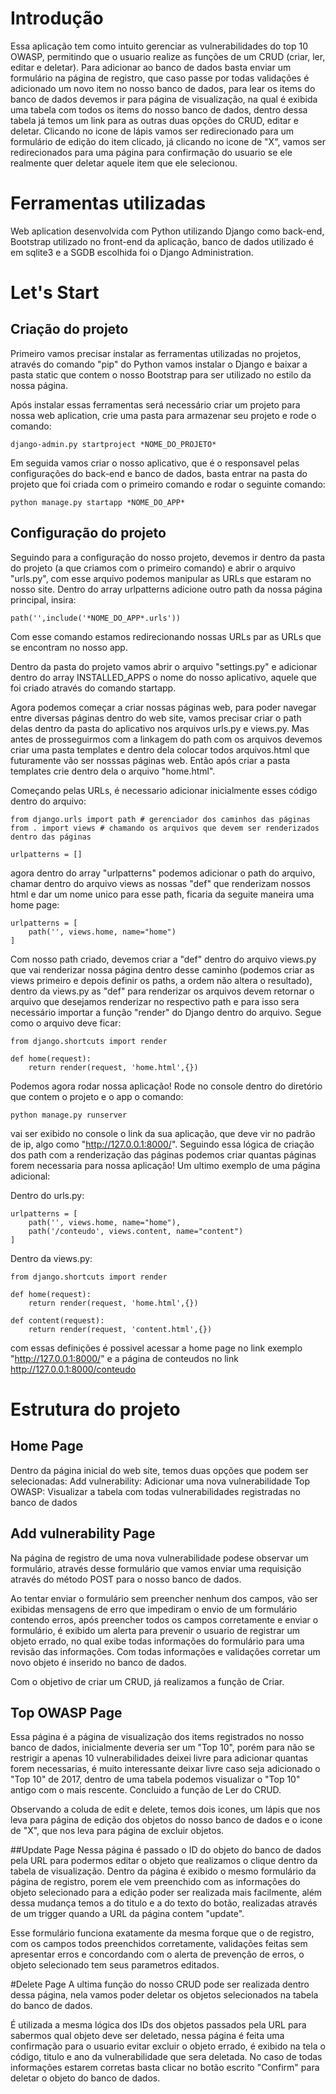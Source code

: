 # Introdução
Essa aplicação tem como intuito gerenciar as vulnerabilidades do top 10 OWASP, permitindo que o usuario realize as funções de um CRUD (criar, ler, editar e deletar). Para adicionar ao banco de dados basta enviar um formulário na página de registro, que caso passe por todas validações é adicionado um novo item no nosso banco de dados, para lear os items do banco de dados devemos ir para página de visualização, na qual é exibida uma tabela com todos os items do nosso banco de dados, dentro dessa tabela já temos um link para as outras duas opções do CRUD, editar e deletar. Clicando no icone de lápis vamos ser redirecionado para um formulário de edição do item clicado, já clicando no icone de "X", vamos ser redirecionados para uma página para confirmação do usuario se ele realmente quer deletar aquele item que ele selecionou.

# Ferramentas utilizadas
Web aplication desenvolvida com Python utilizando Django como back-end, Bootstrap utilizado no front-end da aplicação, banco de dados utilizado é em sqlite3 e a SGDB escolhida foi o Django Administration.

# Let's Start
## Criação do projeto
Primeiro vamos precisar instalar as ferramentas utilizadas no projetos, através do comando "pip" do Python vamos instalar o Django e baixar a pasta static que contem o nosso Bootstrap para ser utilizado no estilo da nossa página.

Após instalar essas ferramentas será necessário criar um projeto para nossa web aplication, crie uma pasta para armazenar seu projeto e rode o comando: 

    django-admin.py startproject *NOME_DO_PROJETO*
    
Em seguida vamos criar o nosso aplicativo, que é o responsavel pelas configurações do back-end e banco de dados, basta entrar na pasta do projeto que foi criada com o primeiro comando e rodar o seguinte comando: 

    python manage.py startapp *NOME_DO_APP*
    
## Configuração do projeto
Seguindo para a configuração do nosso projeto, devemos ir dentro da pasta do projeto (a que criamos com o primeiro comando) e abrir o arquivo "urls.py", com esse arquivo podemos manipular as URLs que estaram no nosso site. Dentro do array urlpatterns adicione outro path da nossa página principal, insira: 

    path('',include('*NOME_DO_APP*.urls'))
    
Com esse comando estamos redirecionando nossas URLs par as URLs que se encontram no nosso app.

Dentro da pasta do projeto vamos abrir o arquivo "settings.py" e adicionar dentro do array INSTALLED_APPS o nome do nosso aplicativo, aquele que foi criado através do comando startapp.

Agora podemos começar a criar nossas páginas web, para poder navegar entre diversas páginas dentro do web site, vamos precisar criar o path delas dentro da pasta do aplicativo nos arquivos urls.py e views.py. Mas antes de prosseguirmos com a linkagem do path com os arquivos devemos criar uma pasta templates e dentro dela colocar todos arquivos.html que futuramente vão ser nosssas páginas web. Então após criar a pasta templates crie dentro dela o arquivo "home.html".

Começando pelas URLs, é necessario adicionar inicialmente esses código dentro do arquivo:

    from django.urls import path # gerenciador dos caminhos das páginas
    from . import views # chamando os arquivos que devem ser renderizados dentro das páginas
    
    urlpatterns = []

agora dentro do array "urlpatterns" podemos adicionar o path do arquivo, chamar dentro do arquivo views as nossas "def" que renderizam nossos html e dar um nome unico para esse path, ficaria da seguite maneira uma home page:

    urlpatterns = [
        path('', views.home, name="home")
    ]
 
Com nosso path criado, devemos criar a "def" dentro do arquivo views.py que vai renderizar nossa página dentro desse caminho (podemos criar as views primeiro e depois definir os paths, a ordem não altera o resultado), dentro da views.py as "def" para renderizar os arquivos devem retornar o arquivo que desejamos renderizar no respectivo path e para isso sera necessário importar a função "render" do Django dentro do arquivo. Segue como o arquivo deve ficar:
    
    from django.shortcuts import render
    
    def home(request):
        return render(request, 'home.html',{})

Podemos agora rodar nossa aplicação! Rode no console dentro do diretório que contem o projeto e o app o comando:
    
    python manage.py runserver

vai ser exibido no console o link da sua aplicação, que deve vir no padrão de ip, algo como "http://127.0.0.1:8000/". Seguindo essa lógica de criação dos path com a renderização das páginas podemos criar quantas páginas forem necessaria para nossa aplicação! Um ultimo exemplo de uma página adicional:

Dentro do urls.py:

    urlpatterns = [
        path('', views.home, name="home"),
        path('/conteudo', views.content, name="content")
    ]
    
Dentro da views.py:
    
    from django.shortcuts import render
    
    def home(request):
        return render(request, 'home.html',{})
    
    def content(request):
        return render(request, 'content.html',{})
 
 com essas definições é possivel acessar a home page no link exemplo "http://127.0.0.1:8000/" e a página de conteudos no link http://127.0.0.1:8000/conteudo

# Estrutura do projeto
## Home Page
Dentro da página inicial do web site, temos duas opções que podem ser selecionadas:
    Add vulnerability: Adicionar uma nova vulnerabilidade
    Top OWASP: Visualizar a tabela com todas vulnerabilidades registradas no banco de dados

## Add vulnerability Page
Na página de registro de uma nova vulnerabilidade podese observar um formulário, através desse formulário que vamos enviar uma requisição através do método POST para o nosso banco de dados.

Ao tentar enviar o formulário sem preencher nenhum dos campos, vão ser exibidas mensagens de erro que impediram o envio de um formulário contendo erros, após preencher todos os campos corretamente e enviar o formulário, é exibido um alerta para prevenir o usuario de registrar um objeto errado, no qual exibe todas informações do formulário para uma revisão das informações. Com todas informações e validações corretar um novo objeto é inserido no banco de dados. 

Com o objetivo de criar um CRUD, já realizamos a função de Criar.

## Top OWASP Page
Essa página é a página de visualização dos items registrados no nosso banco de dados, inicialmente deveria ser um "Top 10", porém para não se restrigir a apenas 10 vulnerabilidades deixei livre para adicionar quantas forem necessarias, é muito interessante deixar livre caso seja adicionado o "Top 10" de 2017, dentro de uma tabela podemos visualizar o "Top 10" antigo com o mais rescente. Concluido a função de Ler do CRUD.

Observando a coluda de edit e delete, temos dois icones, um lápis que nos leva para página de edição dos objetos do nosso banco de dados e o icone de "X", que nos leva para página de excluir objetos.

##Update Page
Nessa página é passado o ID do objeto do banco de dados pela URL para podermos editar o objeto que realizamos o clique dentro da tabela de visualização. Dentro da página é exibido o mesmo formulário da página de registro, porem ele vem preenchido com as informações do objeto selecionado para a edição poder ser realizada mais facilmente, além dessa mudança temos a do titulo e a do texto do botão, realizadas através de um trigger quando a URL da página contem "update".

Esse formulário funciona exatamente da mesma forque que o de registro, com os campos todos preenchidos corretamente, validações feitas sem apresentar erros e concordando com o alerta de prevenção de erros, o objeto selecionado tem seus parametros editados.

#Delete Page
A ultima função do nosso CRUD pode ser realizada dentro dessa página, nela vamos poder deletar os objetos selecionados na tabela do banco de dados.

É utilizada a mesma lógica dos IDs dos objetos passados pela URL para sabermos qual objeto deve ser deletado, nessa página é feita uma confirmação para o usuario evitar excluir o objeto errado, é exibido na tela o código, titulo e ano da vulnerabilidade que sera deletada. No caso de todas informações estarem corretas basta clicar no botão escrito "Confirm" para deletar o objeto do banco de dados.
